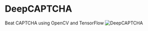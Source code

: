 # DeepCAPTCHA
Beat CAPTCHA using OpenCV and TensorFlow
![DeepCAPTCHA](https://user-images.githubusercontent.com/55043035/119293099-59dd5000-bc6f-11eb-9622-929bee438b51.png)

